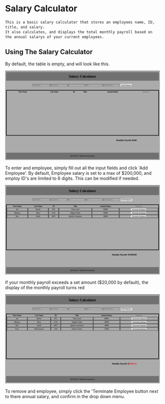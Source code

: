 # Salary Calculator
    This is a basic salary calculator that stores an employees name, ID, title, and salary. 
    It also calculates, and displays the total monthly payroll based on the annual salarys of your current employees.

## Using The Salary Calculator 

By default, the table is empty, and will look like this.

![](screenShots/emptyTable.png)

To enter and employee, simply fill out all the input fields and click 'Add Employee'.
By default, Employee salary is set to a max of $200,000, and employ ID's are limited to 6 digits. This can be modified if needed.

![](screenShots/3staffTable.png)

If your monthly payroll exceeds a set amount ($20,000 by default), the display of the monthly payroll turns red

![](screenShots/overBudget.png)

To remove and employee, simply click the 'Terminate Employee button next to there annual salary, and confirm in the drop down menu.
